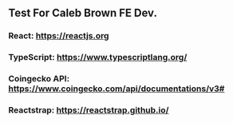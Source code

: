 ## Test For Caleb Brown FE Dev.

### React: https://reactjs.org

### TypeScript: https://www.typescriptlang.org/

### Coingecko API: https://www.coingecko.com/api/documentations/v3#

### Reactstrap: https://reactstrap.github.io/
